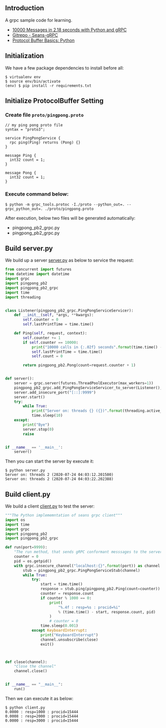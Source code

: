 ## Introduction
A grpc sample code for learning.
* [10000 Messages in 2.18 seconds with Python and gRPC](https://www.youtube.com/watch?v=dQK0VLahrDk&list=PLyQnbMWK6HUXFM4csj3VPSdgRadRmyzNv&index=7&t=139s)
* [Gitrepo - Seans-gRPC](https://github.com/Sean-Bradley/Seans-gRPC)
* [Protocol Buffer Basics: Python](https://developers.google.com/protocol-buffers/docs/pythontutorial)

## Initialization
We have a few package dependencies to install before all:
```console
$ virtualenv env
$ source env/bin/activate
(env) $ pip install -r requirements.txt
```

## Initialize ProtocolBuffer Setting

### Create file `proto/pingpong.proto`
```
// my ping pong proto file
syntax = "proto3";

service PingPongService {
  rpc ping(Ping) returns (Pong) {}
}

message Ping {
  int32 count = 1;
}

message Pong {
  int32 count = 1;
}
```
### Execute command below:
```console
$ python -m grpc_tools.protoc -I./proto --python_out=. --grpc_python_out=. ./proto/pingpong.proto
```
After execution, below two files will be generated automatically:
* pingpong_pb2_grpc.py
* pingpong_pb2_grpc.py

## Build server.py
We build up a server [server.py](server.py) as below to service the request:
```python
from concurrent import futures
from datetime import datetime
import grpc
import pingpong_pb2
import pingpong_pb2_grpc
import time
import threading


class Listener(pingpong_pb2_grpc.PingPongServiceServicer):
    def __init__(self, *args, **kwargs):
        self.counter = 0
        self.lastPrintTime = time.time()

    def Ping(self, request, context):
        self.counter += 1
        if self.counter == 10000:
            print("10000 calls in {:.02f} seconds".format(time.time() - self.lastPrintTime))
            self.lastPrintTime = time.time()
            self.count = 0

        return pingpong_pb2.Pong(count=request.counter + 1)


def server():
    server = grpc.server(futures.ThreadPoolExecutor(max_workers=1))
    pingpong_pb2_grpc.add_PingPongServiceServicer_to_server(Listener(), server)
    server.add_insecure_port("[::]:9999")
    server.start()
    try:
        while True:
            print("Server on: threads {} ({})".format(threading.active_count(), datetime.now()))
            time.sleep(10)
    except:
        print("Bye")
        server.stop(0)
        raise


if __name__ == '__main__':
    server()
```
Then you can start the server by execute it:
```console
$ python server.py
Server on: threads 2 (2020-07-24 04:03:12.201500)
Server on: threads 2 (2020-07-24 04:03:22.202388)
```
## Build client.py
We build a client [client.py](client.py) to test the server:
```python
"""The Python implememntation of seans grpc client"""
import os
import time
import grpc
import pingpong_pb2
import pingpong_pb2_grpc

def run(port=9999):
    "The run method, that sends gRPC conformant messsages to the server"
    counter = 0
    pid = os.getpid()
    with grpc.insecure_channel("localhost:{}".format(port)) as channel:
        stub = pingpong_pb2_grpc.PingPongServiceStub(channel)
        while True:
            try:
                start = time.time()
                response = stub.ping(pingpong_pb2.Ping(count=counter))
                counter = response.count
                if counter % 1000 == 0:
                    print(
                        "%.4f : resp=%s : procid=%i"
                        % (time.time() - start, response.count, pid)
                    )
                    # counter = 0
                time.sleep(0.001)
            except KeyboardInterrupt:
                print("KeyboardInterrupt")
                channel.unsubscribe(close)
                exit()



def close(channel):
    "Close the channel"
    channel.close()


if __name__ == "__main__":
    run()
```
Then we can execute it as below:
```console
$ python client.py
0.0000 : resp=1000 : procid=15444
0.0008 : resp=2000 : procid=15444
0.0000 : resp=3000 : procid=15444
```
